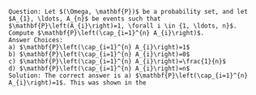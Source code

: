  
    Question: Let $(\Omega, \mathbf{P})$ be a probability set, and let $A_{1}, \ldots, A_{n}$ be events such that $\mathbf{P}\left(A_{i}\right)=1, \forall i \in {1, \ldots, n}$. Compute $\mathbf{P}\left(\cap_{i=1}^{n} A_{i}\right)$.
    Answer Choices:
    a) $\mathbf{P}\left(\cap_{i=1}^{n} A_{i}\right)=1$
    b) $\mathbf{P}\left(\cap_{i=1}^{n} A_{i}\right)=0$
    c) $\mathbf{P}\left(\cap_{i=1}^{n} A_{i}\right)=\frac{1}{n}$
    d) $\mathbf{P}\left(\cap_{i=1}^{n} A_{i}\right)=n$
    Solution: The correct answer is a) $\mathbf{P}\left(\cap_{i=1}^{n} A_{i}\right)=1$. This was shown in the